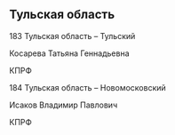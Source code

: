 ## Тульская область
   
   183 Тульская область – Тульский
   
   Косарева Татьяна Геннадьевна
   
   КПРФ
   
   184 Тульская область – Новомосковский
   
   Исаков Владимир Павлович
   
   КПРФ
   
